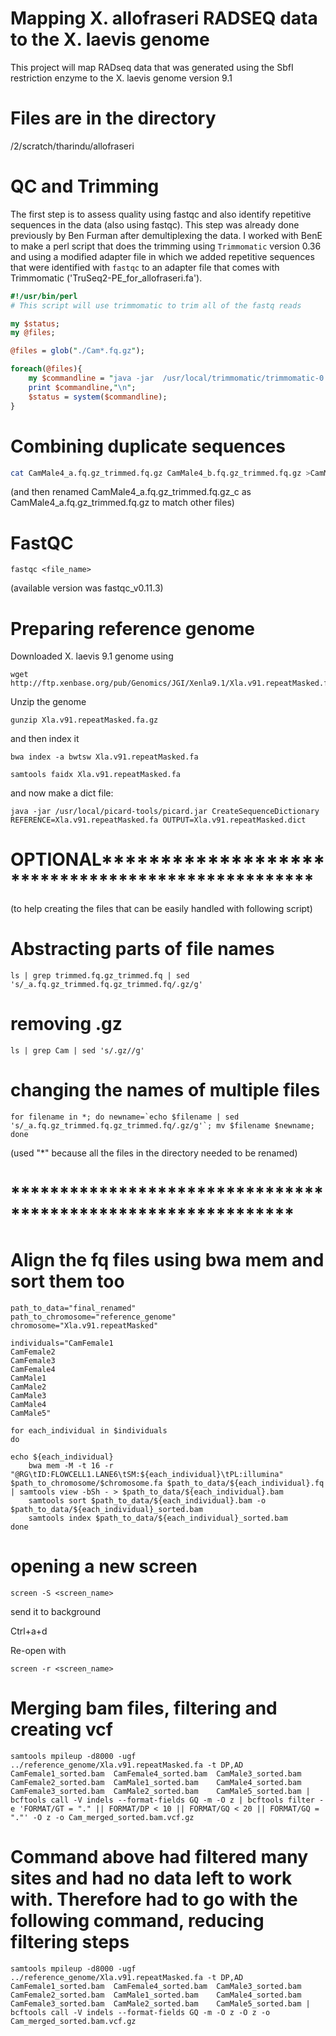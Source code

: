 # Mapping X. allofraseri RADSEQ data to the X. laevis genome

This project will map RADseq data that was generated using the SbfI restriction enzyme to the X. laevis genome version 9.1

# Files are in the directory

/2/scratch/tharindu/allofraseri

# QC and Trimming 
The first step is to assess quality using fastqc and also identify repetitive sequences in the data (also using fastqc).  This step was already done previously by Ben Furman after demultiplexing the data.  I worked with BenE to make a perl script that does the trimming using `Trimmomatic` version 0.36 and using a modified adapter file in which we added repetitive sequences that were identified with `fastqc` to an adapter file that comes with Trimmomatic ('TruSeq2-PE_for_allofraseri.fa').

```perl
#!/usr/bin/perl
# This script will use trimmomatic to trim all of the fastq reads  

my $status;
my @files;

@files = glob("./Cam*.fq.gz");

foreach(@files){
    my $commandline = "java -jar  /usr/local/trimmomatic/trimmomatic-0.36.jar SE -phred33 -trimlog ".$_."_log.txt ".$_." ".$_."_trimmed.fq.gz ILLUMINACLIP:./TruSeq2-PE_for_allofraseri.fa:2:30:10 LEADING:3 TRAILING:3 SLIDINGWINDOW:4:15 MINLEN:36";
    print $commandline,"\n";
    $status = system($commandline);
}

```
# Combining duplicate sequences

```bash
cat CamMale4_a.fq.gz_trimmed.fq.gz CamMale4_b.fq.gz_trimmed.fq.gz >CamMale4_a.fq.gz_trimmed.fq.gz_c
```

(and then renamed CamMale4_a.fq.gz_trimmed.fq.gz_c as CamMale4_a.fq.gz_trimmed.fq.gz to match other files)

# FastQC

```
fastqc <file_name>
```
(available version was fastqc_v0.11.3)

# Preparing reference genome

Downloaded X. laevis 9.1 genome using
```
wget http://ftp.xenbase.org/pub/Genomics/JGI/Xenla9.1/Xla.v91.repeatMasked.fa.gz
```
Unzip the genome
```
gunzip Xla.v91.repeatMasked.fa.gz
```
and then index it
```
bwa index -a bwtsw Xla.v91.repeatMasked.fa

samtools faidx Xla.v91.repeatMasked.fa
```
and now make a dict file:
```
java -jar /usr/local/picard-tools/picard.jar CreateSequenceDictionary REFERENCE=Xla.v91.repeatMasked.fa OUTPUT=Xla.v91.repeatMasked.dict

```
#  OPTIONAL**************************************************
(to help creating the files that can be easily handled with following script)
# Abstracting parts of file names
```
ls | grep trimmed.fq.gz_trimmed.fq | sed 's/_a.fq.gz_trimmed.fq.gz_trimmed.fq/.gz/g'
```
# removing .gz

```
ls | grep Cam | sed 's/.gz//g'
```
# changing the names of multiple files
```
for filename in *; do newname=`echo $filename | sed 's/_a.fq.gz_trimmed.fq.gz_trimmed.fq/.gz/g'`; mv $filename $newname; done
```
(used "*" because all the files in the directory needed to be renamed)

# *************************************************************

# Align the fq files using bwa mem and sort them too
```
path_to_data="final_renamed"
path_to_chromosome="reference_genome"
chromosome="Xla.v91.repeatMasked"

individuals="CamFemale1
CamFemale2
CamFemale3
CamFemale4
CamMale1
CamMale2
CamMale3
CamMale4
CamMale5"

for each_individual in $individuals
do

echo ${each_individual}
    bwa mem -M -t 16 -r "@RG\tID:FLOWCELL1.LANE6\tSM:${each_individual}\tPL:illumina" $path_to_chromosome/$chromosome.fa $path_to_data/${each_individual}.fq | samtools view -bSh - > $path_to_data/${each_individual}.bam
    samtools sort $path_to_data/${each_individual}.bam -o $path_to_data/${each_individual}_sorted.bam
    samtools index $path_to_data/${each_individual}_sorted.bam
done
```
# opening a new screen
```
screen -S <screen_name>
```
send it to background

Ctrl+a+d

Re-open with
```
screen -r <screen_name>
```
# Merging bam files, filtering and creating vcf
```
samtools mpileup -d8000 -ugf ../reference_genome/Xla.v91.repeatMasked.fa -t DP,AD CamFemale1_sorted.bam  CamFemale4_sorted.bam  CamMale3_sorted.bam CamFemale2_sorted.bam  CamMale1_sorted.bam    CamMale4_sorted.bam CamFemale3_sorted.bam  CamMale2_sorted.bam    CamMale5_sorted.bam | bcftools call -V indels --format-fields GQ -m -O z | bcftools filter -e 'FORMAT/GT = "." || FORMAT/DP < 10 || FORMAT/GQ < 20 || FORMAT/GQ = "."' -O z -o Cam_merged_sorted.bam.vcf.gz
```
# Command above had filtered many sites and had no data left to work with. Therefore had to go with the following command, reducing filtering steps
```
samtools mpileup -d8000 -ugf ../reference_genome/Xla.v91.repeatMasked.fa -t DP,AD CamFemale1_sorted.bam  CamFemale4_sorted.bam  CamMale3_sorted.bam CamFemale2_sorted.bam  CamMale1_sorted.bam    CamMale4_sorted.bam CamFemale3_sorted.bam  CamMale2_sorted.bam    CamMale5_sorted.bam | bcftools call -V indels --format-fields GQ -m -O z -O z -o Cam_merged_sorted.bam.vcf.gz
```



